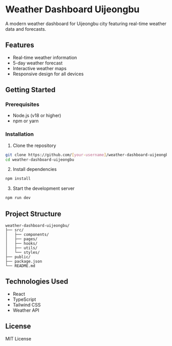 # Weather Dashboard Uijeongbu

A modern weather dashboard for Uijeongbu city featuring real-time weather data and forecasts.

## Features

- Real-time weather information
- 5-day weather forecast
- Interactive weather maps
- Responsive design for all devices

## Getting Started

### Prerequisites

- Node.js (v18 or higher)
- npm or yarn

### Installation

1. Clone the repository
```bash
git clone https://github.com/[your-username]/weather-dashboard-uijeongbu.git
cd weather-dashboard-uijeongbu
```

2. Install dependencies
```bash
npm install
```

3. Start the development server
```bash
npm run dev
```

## Project Structure

```
weather-dashboard-uijeongbu/
├── src/
│   ├── components/
│   ├── pages/
│   ├── hooks/
│   ├── utils/
│   └── styles/
├── public/
├── package.json
└── README.md
```

## Technologies Used

- React
- TypeScript
- Tailwind CSS
- Weather API

## License

MIT License
